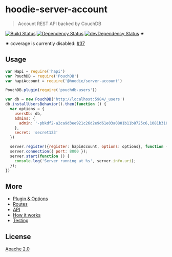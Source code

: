 # hoodie-server-account

> Account REST API backed by CouchDB

[![Build Status](https://api.travis-ci.org/hoodiehq/hoodie-server-account.svg?branch=master)](https://travis-ci.org/hoodiehq/hoodie-server-account)
[![Dependency Status](https://david-dm.org/hoodiehq/hoodie-server-account.svg)](https://david-dm.org/hoodiehq/hoodie-account-server)
[![devDependency Status](https://david-dm.org/hoodiehq/hoodie-server-account/dev-status.svg)](https://david-dm.org/hoodiehq/hoodie-server-account#info=devDependencies)
✷

✷ coverage is currently disabled: [#37](https://github.com/hoodiehq/hoodie-server-account/issues/37)

## Usage

```js
var Hapi = require('hapi')
var PouchDB = require('PouchDB')
var hapiAccount = require('@hoodie/server-account')

PouchDB.plugin(require('pouchdb-users'))

var db = new PouchDB('http://localhost:5984/_users')
db.installUsersBehavior().then(function () {
  var options = {
    usersDb: db,
    admins: {
      admin: '-pbkdf2-a2ca9d3ee921c26d2e9d61e03a0801b11b8725c6,1081b31861bd1e91611341da16c11c16a12c13718d1f712e,10'
    },
    secret: 'secret123'
  })

  server.register({register: hapiAccount, options: options}, function (error) {});
  server.connection({ port: 8000 });
  server.start(function () {
    console.log('Server running at %s', server.info.uri);
  });
})
```

## More

- [Plugin & Options](plugin/README.md)
- [Routes](routes/README.md)
- [API](api/README.md)
- [How it works](how-it-works.md)
- [Testing](tests/README.md)

## License

[Apache 2.0](http://www.apache.org/licenses/LICENSE-2.0)
